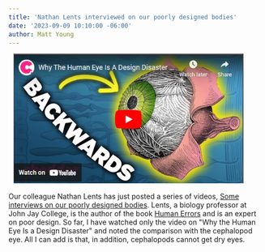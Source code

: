 ```yaml
---
title: 'Nathan Lents interviewed on our poorly designed bodies'
date: '2023-09-09 10:10:00 -06:00'
author: Matt Young
---
```


<figure class="on-the-left-side" style="margin-top: 10px; margin-right: 40px; margin-bottom: 10px; margin-left: 10px;">
<img src="/uploads/2023/Lents_Interview.jpg" alt="Why the human eye is a disaster"/>
<figcaption><a href=""></a>
</figcaption>
</figure>

Our colleague Nathan Lents has just posted a series of videos, <a href="https://thehumanevolutionblog.com/2023/09/09/some-interviews-on-our-poorly-designed-bodies/">Some interviews on our poorly designed bodies</a>. Lents, a biology professor at John Jay College, is the author of the book <a href="https://thehumanevolutionblog.com/book-human-errors/">Human Errors</a> and is an expert on poor design. So far, I have watched only the video on "Why the Human Eye Is a Design Disaster" and noted the comparison with the cephalopod eye. All I can add is that, in addition, cephalopods cannot get dry eyes.
